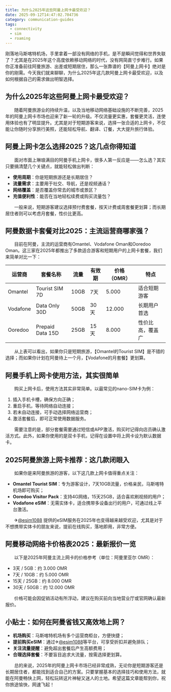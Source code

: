```yaml
---
title: 为什么2025年这些阿曼上网卡最受欢迎？
date: 2025-09-12T14:47:02.704736
category: communication-guides
tags:
  - connectivity
  - sim
  - roaming
---
```


刚落地马斯喀特机场，手里拿着一部没有网络的手机，是不是瞬间觉得和世界失联了？尤其是在2025年这个高度依赖移动网络的时代，没有网简直寸步难行。如果你正准备前往阿曼旅游、出差或短期居住，那么一张靠谱的【阿曼上网卡】绝对是你的刚需。今天我们就来聊聊，为什么2025年这几款阿曼上网卡最受欢迎，以及如何根据自己的需求做出明智选择。

## 为什么2025年这些阿曼上网卡最受欢迎？

　　随着阿曼旅游业的持续升温，以及当地移动网络基础设施的不断完善，2025年的阿曼上网卡市场也迎来了新一轮的升级。不仅流量更实惠，套餐更灵活，连使用体验也有了明显提升。尤其是对于短期游客来说，选择一张合适的上网卡，不仅能让你随时分享旅行美照，还能轻松导航、翻译、订餐，大大提升旅行体验。

## 阿曼上网卡怎么选择2025？这几点你得知道

　　面对市面上琳琅满目的阿曼手机上网卡，很多人第一反应是——怎么选？其实只要搞清楚几个关键点，就能轻松做出判断：

- **使用周期**：你是短期旅游还是长期居住？
- **流量需求**：主要用于社交、导航，还是视频通话？
- **网络覆盖**：是否覆盖你常去的城市或景区？
- **充值便利性**：能否在当地轻松续费或购买流量包？

　　一般来说，短期游客建议选择预付费套餐，按天计费或周套餐更划算；而长期居住者则可以考虑月套餐，性价比更高。

## 阿曼数据卡套餐对比2025：主流运营商哪家强？

　　目前在阿曼，主流的运营商有Omantel、Vodafone Oman和Ooredoo Oman。这三家在2025年都推出了多款适合游客和短期用户的上网卡套餐，我们来简单对比一下：

| 运营商 | 套餐名称 | 流量 | 有效期 | 价格（OMR） | 特点 |
|--------|----------|------|--------|--------------|------|
| Omantel | Tourist SIM 7D | 10GB | 7天 | 5.000 | 适合短期游客 |
| Vodafone | Data Only 30D | 50GB | 30天 | 12.000 | 长期用户首选 |
| Ooredoo | Prepaid Data 15D | 25GB | 15天 | 8.000 | 性价比高，覆盖广 |

　　从上表可以看出，如果你只是短期旅游，【Omantel的Tourist SIM】是不错的选择；而如果你计划在阿曼待上一个月，【Vodafone的月套餐】更划算。

## 阿曼手机上网卡使用方法，其实很简单

　　购买上网卡后，使用方法其实非常简单。以最常见的nano-SIM卡为例：

1. 插入手机卡槽，确保方向正确；
2. 重启手机，等待网络自动连接；
3. 若未自动连接，可手动选择网络运营商；
4. 激活套餐后，即可正常使用数据服务。

　　需要注意的是，部分套餐需要通过短信或APP激活，购买时记得向店员确认激活方式。此外，如果你使用的是双卡手机，记得在设置中将上网卡设为默认数据卡。

## 2025阿曼旅游上网卡推荐：这几款闭眼入

　　如果你是来阿曼旅游的游客，以下这几款上网卡值得重点关注：

- **Omantel Tourist SIM**：专为游客设计，7天10GB流量，价格亲民，马斯喀特机场即可购买；
- **Ooredoo Visitor Pack**：支持4G网络，15天25GB，适合喜欢刷视频的用户；
- **Vodafone eSIM**：无需实体卡，适合携带多设备出行的用户，可通过线上平台激活。

　　✈[@esim1088](https://t.me/s/esim1088) 提供的eSIM服务在2025年也变得越来越受欢迎，尤其是对于不想携带实体卡的朋友来说，提前在线购买，落地即用，非常方便。

## 阿曼移动网络卡价格表2025：最新报价一览

　　以下是2025年阿曼主流上网卡的价格参考（单位：阿曼里亚尔 OMR）：

- 3天 / 5GB：约 3.000 OMR
- 7天 / 10GB：约 5.000 OMR
- 15天 / 25GB：约 8.000 OMR
- 30天 / 50GB：约 12.000 OMR

　　价格可能会因促销活动有所浮动，建议在购买前向当地营业厅或官网确认最新报价。

## 小贴士：如何在阿曼省钱又高效地上网？

- **机场购买**：马斯喀特机场有多个运营商柜台，方便快捷；
- **提前购买eSIM**：通过✈[@esim1088](https://t.me/s/esim1088)等平台，可享受折扣并避免排队；
- **关注流量提醒**：避免超出套餐后产生高额费用；
- **合理选择套餐**：不要盲目追求大流量，按需选择更划算。

　　总的来说，2025年的阿曼上网卡市场已经非常成熟，无论你是短期游客还是长期居住者，都能找到适合自己的方案。只要掌握基本的选择技巧和使用方法，就能在阿曼畅快上网，轻松玩转这片神秘又迷人的土地。希望这篇文章能帮到你，祝你旅途愉快，网速飞起！